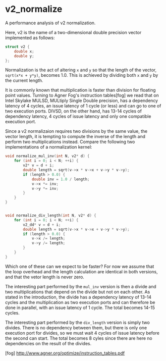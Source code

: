 # v2_normalize
A performance analysis of v2 normalization.

Here, v2 is the name of a two-dimensional double precision vector implemented as follows:

```c++
struct v2 {
    double x;
    double y;
};
```

Normalization is the act of altering `x` and `y` so that the length of the vector, `sqrt(x*x + y*y)`, becomes 1.0. This is achieved by dividing both `x` and `y` by the current length.

It is commonly known that multiplication is faster than division for floating point values. Turning to Agner Fog's instruction tables[fog] we read that on Intel Skylake MULSD, MULtiply Single Double precision, has a dependency latency of 4 cycles, an issue latency of 1 cycle (or less) and can go to one of two execution ports. DIVSD, on the other hand, has 13-14 cycles of dependency latency, 4 cycles of issue latency and only one compatible execution port.

Since a v2 normalizaion requires two divisions by the same value, the vector length, it is tempting to compute the inverse of the length and perform two multiplications instead. Compare the following two implementations of a normalization kernel:

```c++
void normalize_mul_inv(int N, v2* d) {
    for (int i = 0; i < N; ++i) {
        v2* v = d + i;
        double length = sqrt(v->x * v->x + v->y * v->y);
        if (length > 0.0) {
            double inv = 1.0 / length;
            v->x *= inv;
            v->y *= inv;
        }
    }
}


void normalize_div_length(int N, v2* d) {
    for (int i = 0; i < N; ++i) {
        v2_dd* v = d + i;
        double length = sqrt(v->x * v->x + v->y * v->y);
        if (length > 0.0) {
            v->x /= length;
            v->y /= length;
        }
    }
}
```

Which one of these can we expect to be faster? For now we assume that the loop overhead and the length calculation are identical in both versions, and that the vetor length is never zero.

The interesting part performed by the `mul_inv` version is then a divide and two multiplications that depend on the divide but not on each other. As stated in the introduction, the divide has a dependency latency of 13-14 cycles and the multiplication as two execution ports and can therefore be done in parallel, with an issue latency of 1 cycle. The total becomes 14-15 cycles.

The interesting part performed by the `div_length` version is simply two divides. There is no dependency between them, but there is only one execution port for divides, so we must wait 4 cycles of issue latency before the second can start. The total becomes 8 cyles since there are here no dependencies on the result of the divides.

[fog] http://www.agner.org/optimize/instruction_tables.pdf
